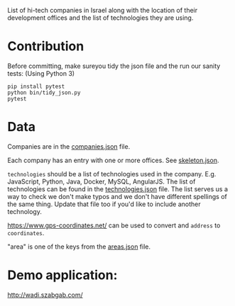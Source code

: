 
List of hi-tech companies in Israel along with the location of their development offices
and the list of technologies they are using.

# Contribution

Before committing, make sureyou tidy the json file and the run our sanity tests:
(Using Python 3)

```
pip install pytest
python bin/tidy_json.py
pytest
```

# Data

Companies are in the [companies.json](data/companies.json) file. 

Each company has an entry with one or more offices. See [skeleton.json](data/skeleton.json).

`technologies` should be a list of technologies used in the company. E.g. JavaScript, Python, Java, Docker, MySQL, AngularJS.
The list of technologies can be found in the [technologies.json](data/technologies.json) file. The list serves us a way to check we don't make typos and we don't have different spellings of the same thing.  Update that file too if you'd like to include another technology.

https://www.gps-coordinates.net/ can be used to convert and `address` to `coordinates`.

"area" is one of the keys from the [areas.json](data/areas.json) file.

# Demo application:

http://wadi.szabgab.com/

